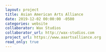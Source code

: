 ```yaml
---
layout: project
title: Asian American Arts Alliance
date: 2019-12-02 00:00:00 -0500
categories: website
collaborator: Wax Studios
collaborator_url: http://wax-studios.com
project_url: https://www.aaartsalliance.org
read_only: true
---
```

